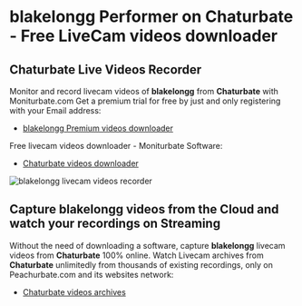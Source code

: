 # blakelongg Performer on Chaturbate - Free LiveCam videos downloader

## Chaturbate Live Videos Recorder

Monitor and record livecam videos of **blakelongg** from **Chaturbate** with Moniturbate.com
Get a premium trial for free by just and only registering with your Email address:
* [blakelongg Premium videos downloader](https://moniturbate.com/request-demo-licence-key.html)

Free livecam videos downloader - Moniturbate Software:
* [Chaturbate videos downloader](https://moniturbate.com/moniturbate-download-software.html)

![blakelongg livecam videos recorder](https://peachurnet.com/templates/moniturbate-software.png)


## Capture blakelongg videos from the Cloud and watch your recordings on Streaming

Without the need of downloading a software, capture **blakelongg** livecam videos from **Chaturbate** 100% online.
Watch Livecam archives from **Chaturbate** unlimitedly from thousands of existing recordings, only on Peachurbate.com and its websites network:
* [Chaturbate videos archives](https://peachurnet.com/)
